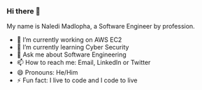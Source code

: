 ### Hi there 👋

My name is Naledi Madlopha, a Software Engineer by profession.

- 🔭 I’m currently working on AWS EC2
- 🌱 I’m currently learning Cyber Security
- 💬 Ask me about Software Engineering 
- 📫 How to reach me: Email, LinkedIn or Twitter
- 😄 Pronouns: He/Him
- ⚡ Fun fact: I live to code and I code to live

<!--
**NalediMadlopha/NalediMadlopha** is a ✨ _special_ ✨ repository because its `README.md` (this file) appears on your GitHub profile.

Here are some ideas to get you started:

- 🔭 I’m currently working on ...
- 🌱 I’m currently learning ...
- 👯 I’m looking to collaborate on ...
- 🤔 I’m looking for help with ...
- 💬 Ask me about ...
- 📫 How to reach me: ...
- 😄 Pronouns: ...
- ⚡ Fun fact: ...
-->
